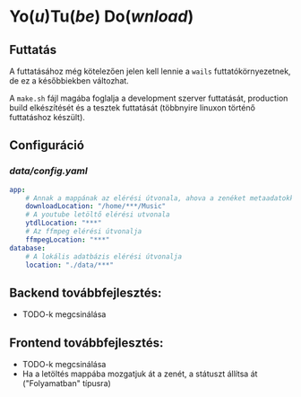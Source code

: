# **Yo**(_u_)**Tu**(_be_) **Do**(_wnload_)

## Futtatás

A futtatásához még kötelezően jelen kell lennie a `wails` futtatókörnyezetnek, de ez a későbbiekben változhat.

A `make.sh` fájl magába foglalja a development szerver futtatását, production build elkészítését és a tesztek futtatását (többnyire linuxon történő futtatáshoz készült).

## Configuráció

### *data/config.yaml*
```yaml
app:
    # Annak a mappának az elérési útvonala, ahova a zenéket metaadatokkal kitöltve átmásolja/letölti a program
    downloadLocation: "/home/***/Music"
    # A youtube letöltő elérési utvonala
    ytdlLocation: "***"
    # Az ffmpeg elérési útvonalja
    ffmpegLocation: "***"
database:
    # A lokális adatbázis elérési útvonalja
    location: "./data/***"
```

## Backend továbbfejlesztés:
- TODO-k megcsinálása

## Frontend továbbfejlesztés:
- TODO-k megcsinálása
- Ha a letöltés mappába mozgatjuk át a zenét, a státuszt állítsa át ("Folyamatban" típusra)
